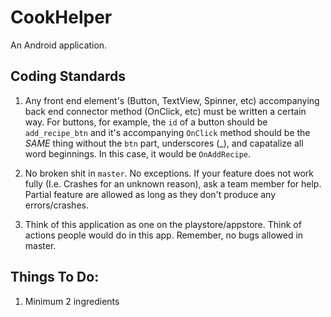 # CookHelper

An Android application.

## Coding Standards

1. Any front end element's (Button, TextView, Spinner, etc) accompanying back end connector method (OnClick, etc) must be written a certain way. For buttons, for example, the `id` of a button should be `add_recipe_btn` and it's accompanying `OnClick` method should be the *SAME* thing without the `btn` part, underscores (_), and capatalize all word beginnings. In this case, it would be `OnAddRecipe`.

2. No broken shit in `master`. No exceptions. If your feature does not work fully (I.e. Crashes for an unknown reason), ask a team member for help. Partial feature are allowed as long as they don't produce any errors/crashes.

3. Think of this application as one on the playstore/appstore. Think of actions people would do in this app. Remember, no bugs allowed in master.

## Things To Do:
1. Minimum 2 ingredients
